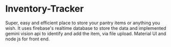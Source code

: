 # Inventory-Tracker

Super, easy and efficient place to store your pantry items or anything you wish. It uses firebase's realtime database to store the data and implemented gemini vision api to identify and add the item, via file upload.
Material UI and node js for front end. 
